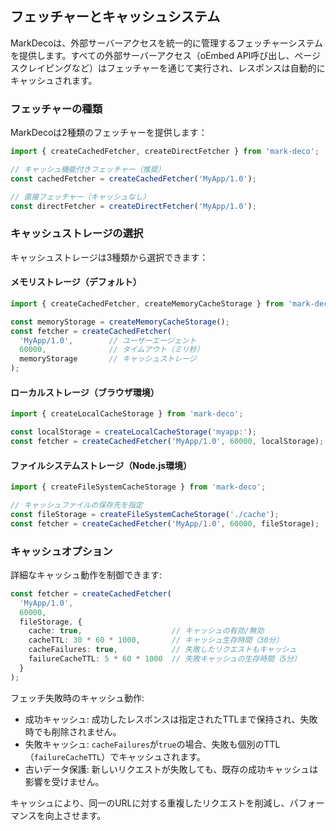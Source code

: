 ## フェッチャーとキャッシュシステム

MarkDecoは、外部サーバーアクセスを統一的に管理するフェッチャーシステムを提供します。すべての外部サーバーアクセス（oEmbed API呼び出し、ページスクレイピングなど）はフェッチャーを通じて実行され、レスポンスは自動的にキャッシュされます。

### フェッチャーの種類

MarkDecoは2種類のフェッチャーを提供します：

```typescript
import { createCachedFetcher, createDirectFetcher } from 'mark-deco';

// キャッシュ機能付きフェッチャー（推奨）
const cachedFetcher = createCachedFetcher('MyApp/1.0');

// 直接フェッチャー（キャッシュなし）
const directFetcher = createDirectFetcher('MyApp/1.0');
```

### キャッシュストレージの選択

キャッシュストレージは3種類から選択できます：

#### メモリストレージ（デフォルト）

```typescript
import { createCachedFetcher, createMemoryCacheStorage } from 'mark-deco';

const memoryStorage = createMemoryCacheStorage();
const fetcher = createCachedFetcher(
  'MyApp/1.0',        // ユーザーエージェント
  60000,              // タイムアウト（ミリ秒）
  memoryStorage       // キャッシュストレージ
);
```

#### ローカルストレージ（ブラウザ環境）

```typescript
import { createLocalCacheStorage } from 'mark-deco';

const localStorage = createLocalCacheStorage('myapp:');
const fetcher = createCachedFetcher('MyApp/1.0', 60000, localStorage);
```

#### ファイルシステムストレージ（Node.js環境）

```typescript
import { createFileSystemCacheStorage } from 'mark-deco';

// キャッシュファイルの保存先を指定
const fileStorage = createFileSystemCacheStorage('./cache');
const fetcher = createCachedFetcher('MyApp/1.0', 60000, fileStorage);
```

### キャッシュオプション

詳細なキャッシュ動作を制御できます:

```typescript
const fetcher = createCachedFetcher(
  'MyApp/1.0',
  60000,
  fileStorage, {
    cache: true,                    // キャッシュの有効/無効
    cacheTTL: 30 * 60 * 1000,       // キャッシュ生存時間（30分）
    cacheFailures: true,            // 失敗したリクエストもキャッシュ
    failureCacheTTL: 5 * 60 * 1000  // 失敗キャッシュの生存時間（5分）
  }
);
```

フェッチ失敗時のキャッシュ動作:

* 成功キャッシュ: 成功したレスポンスは指定されたTTLまで保持され、失敗時でも削除されません。
* 失敗キャッシュ: `cacheFailures`が`true`の場合、失敗も個別のTTL（`failureCacheTTL`）でキャッシュされます。
* 古いデータ保護: 新しいリクエストが失敗しても、既存の成功キャッシュは影響を受けません。

キャッシュにより、同一のURLに対する重複したリクエストを削減し、パフォーマンスを向上させます。
